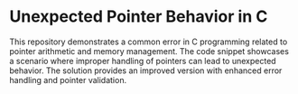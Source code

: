 # Unexpected Pointer Behavior in C
This repository demonstrates a common error in C programming related to pointer arithmetic and memory management. The code snippet showcases a scenario where improper handling of pointers can lead to unexpected behavior. The solution provides an improved version with enhanced error handling and pointer validation.
